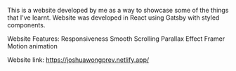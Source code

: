 This is a website developed by me as a way to showcase some of the things that I've learnt.
Website was developed in React using Gatsby with styled components.

Website Features:
Responsiveness
Smooth Scrolling
Parallax Effect
Framer Motion animation

Website link: https://joshuawongprev.netlify.app/
